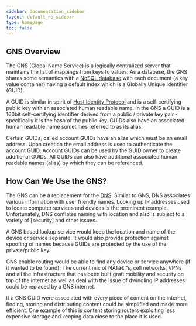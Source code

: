```yaml
---
sidebar: documentation_sidebar
layout: default_no_sidebar
type: homepage
toc: false
---
```


## GNS Overview

The GNS (Global Name Service) is a logically centralized server that maintains the list of mappings from keys to values. As a database, the GNS shares some semantics with a [NoSQL database](http://en.wikipedia.org/wiki/NoSQL) with each document (a key value container) having a default index which is a Globally Unique Identifier (GUID).

A GUID is similar in spirit of [Host Identity Protocol](http://en.wikipedia.org/wiki/Host_Identity_Protocol) and is a self-certifying public key with an associated human readable name. In the GNS a GUID is a 160bit self-certifying identifier derived from a public / private key pair - specifically it is the hash of the public key. GUIDs also have an associated human readable name sometimes referred to as its alias.

Certain GUIDs, called account GUIDs have an alias which must be an email address. Upon creation the email address is used to authenticate the account GUID. Account GUIDs can be used by the GUID owner to create additional GUIDs. All GUIDs can also have additional associated human readable names (alias) by which they can be referenced.

## How Can We Use the GNS?

The GNS can be a replacement for the [DNS](https://en.wikipedia.org/wiki/Domain_Name_System). Similar to GNS, DNS associates various information with user friendly names. Looking up IP addresses used to locate computer services and devices is the prominent example. Unfortunately, DNS conflates naming with location and also is subject to a variety of [security] and other issues.

A GNS based lookup service would keep the location and name of the device or service separate. It would also provide protection against spoofing of names because GUIDs are protected by the use of the private/public key.

GNS enable routing would be able to find any device or service anywhere (if it wanted to be found). The current mix of NATâ€™s, cell networks, VPNs and all the infrastructure that has been built graft mobility and security on top of the internet as well as deal with the issue of dwindling IP addresses could be replaced by a GNS internet.

If a GNS GUID were associated with every piece of content on the internet, finding, storing and distributing content could be simplified and made more efficient. One example of this is content storing routers exploiting less expensive storage and keeping data close to the place it is used.
